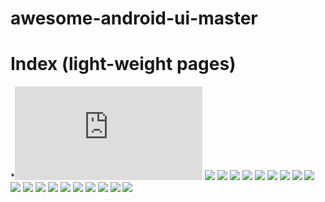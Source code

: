 # awesome-android-ui-master
# Index (light-weight pages)
*![Other](https://github.com/gb0302/awesome-android-ui-master/blob/master/pages/Other.md)
![](https://github.com/gb0302/awesome-android-ui-master/blob/master/art/AVLoadingIndicatorView.gif)
![](https://github.com/gb0302/awesome-android-ui-master/blob/master/arhttps://github.com/gb0302/awesome-android-ui-)
![](https://github.com/gb0302/awesome-android-ui-master/blob/master/art/Android-ColorArcProgressBar.gif)
![](https://github.com/gb0302/awesome-android-ui-master/blob/master/art/Android-ObservableScrollView.gif)
![](https://github.com/gb0302/awesome-android-ui-master/blob/master/art/Android-ObservableScrollView10.gif)
![](https://github.com/gb0302/awesome-android-ui-master/blob/master/art/Android-ObservableScrollView12.gif)
![](https://github.com/gb0302/awesome-android-ui-master/blob/master/art/Android-ObservableScrollView13.gif)
![](https://github.com/gb0302/awesome-android-ui-master/blob/master/art/Android-ObservableScrollView2.gif)
![](https://github.com/gb0302/awesome-android-ui-master/blob/master/art/Android-ObservableScrollView4.gif)
![](https://github.com/gb0302/awesome-android-ui-master/blob/master/art/Android-ObservableScrollView5.gif)
![](https://github.com/gb0302/awesome-android-ui-master/blob/master/art/Android-ObservableScrollView6.gif)
![](https://github.com/gb0302/awesome-android-ui-master/blob/master/art/Android-ParallaxHeaderViewPager.gif)
![](https://github.com/gb0302/awesome-android-ui-master/blob/master/art/AndroidSweetSheet.gif)
![](https://github.com/gb0302/awesome-android-ui-master/blob/master/art/AnimatedCircleLoadingView.gif)
![](https://github.com/gb0302/awesome-android-ui-master/blob/master/art/Context-Menu.Android.gif)
![](https://github.com/gb0302/awesome-android-ui-master/blob/master/art/EasyAndroidAnimations.gif)
![](https://github.com/gb0302/awesome-android-ui-master/blob/master/art/ParallaxPagerTransformer.gif)
![](https://github.com/gb0302/awesome-android-ui-master/blob/master/art/transitions-everywhere.gif)
![](https://github.com/gb0302/awesome-android-ui-master/blob/master/art/swalert_change_type.gif)
